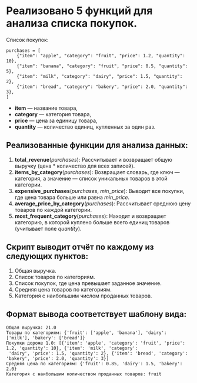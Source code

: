 # Реализовано 5 функций для анализа списка покупок.
Список покупок:

```
purchases = [
    {"item": "apple", "category": "fruit", "price": 1.2, "quantity": 10},
    {"item": "banana", "category": "fruit", "price": 0.5, "quantity": 5},
    {"item": "milk", "category": "dairy", "price": 1.5, "quantity": 2},
    {"item": "bread", "category": "bakery", "price": 2.0, "quantity": 3},
]
```

- **item** — название товара,
- **category** — категория товара,
- **price** — цена за единицу товара,
- **quantity** — количество единиц, купленных за один раз.

## Реализованные функции для анализа данных:

1. **total_revenue**(_purchases_): Рассчитывает и возвращает общую выручку (цена * количество для всех записей).
2. **items_by_category**(_purchases_): Возвращает словарь, где ключ — категория, а значение — список уникальных товаров в этой категории.
3. **expensive_purchases**(_purchases_, _min_price_): Выводит все покупки, где цена товара больше или равна _min_price_.
4. **average_price_by_category**(_purchases_): Рассчитывает среднюю цену товаров по каждой категории.
5. **most_frequent_category**(_purchases_): Находит и возвращает категорию, в которой куплено больше всего единиц товаров (учитывает поле _quantity_).
   
## Скрипт выводит отчёт по каждому из следующих пунктов:

1. Общая выручка.
2. Список товаров по категориям.
3. Список покупок, где цена превышает заданное значение.
4. Средняя цена товаров по категориям.
5. Категория с наибольшим числом проданных товаров.

## Формат вывода соответствует шаблону вида:
```
Общая выручка: 21.0 
Товары по категориям: {'fruit': ['apple', 'banana'], 'dairy': ['milk'], 'bakery': ['bread']} 
Покупки дороже 1.0: [{'item': 'apple', 'category': 'fruit', 'price': 1.2, 'quantity': 10}, {'item': 'milk', 'category':
 'dairy', 'price': 1.5, 'quantity': 2}, {'item': 'bread', 'category': 'bakery', 'price': 2.0, 'quantity': 3}] 
Средняя цена по категориям: {'fruit': 0.85, 'dairy': 1.5, 'bakery': 2.0} 
Категория с наибольшим количеством проданных товаров: fruit 
```
